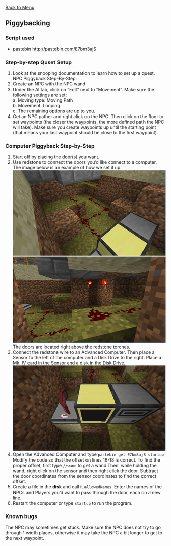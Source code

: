 [Back to Menu](../../README.md)  
## Piggybacking
### Script used
* pastebin
http://pastebin.com/E7bm3ajS

### Step-by-step Quset Setup
1. Look at the snooping documentation to learn how to set up a quest.  
  NPC Piggyback Step-By-Step:  
2. Create an NPC with the NPC wand  
3. Under the AI tab, click on “Edit” next to “Movement”. Make sure the following settings are set:  
  a. Moving type: Moving Path  
  b. Movement: Looping  
  c. The remaining options are up to you.  
4. Get an NPC pather and right click on the NPC. Then click on the floor to set waypoints (the closer the waypoints, the more defined path the NPC will take). Make sure you create waypoints up until the starting point (that means your last waypoint should be close to the first waypoint).  

### Computer Piggyback Step-by-Step
1. Start off by placing the door(s) you want.
2. Use redstone to connect the doors you’d like connect to a computer. The image below is an example of how we set it up.
![image02](./images/image02.png)   
![image00](./images/image00.png)   
The doors are located right above the redstone torches.
3. Connect the redstone wire to an Advanced Computer. Then place a Sensor to the left of the computer and a Disk Drive to the right. Place a Mk. IV card in the Sensor and a disk in the Disk Drive.
![image01](./images/image01.png)   
4. Open the Advanced Computer and type `pastebin get E7bm3ajS startup`  
Modify the code so that the offset on lines 16-18 is correct. To find the proper offset, first type `//wand` to get a wand.Then, while holding the wand, right click on the sensor and then right click the door. Subtract the door coordinates from the sensor coordinates to find the correct offset.
5. Create a file in the **disk** and call it `allowedNames`. Enter the names of the NPCs and Players you’d want to pass through the door, each on a new line.
6. Restart the computer or type `startup` to run the program.

### Known bugs
The NPC may sometimes get stuck. Make sure the NPC does not try to go through 1 width places, otherwise it may take the NPC a bit longer to get to the next waypoint.
